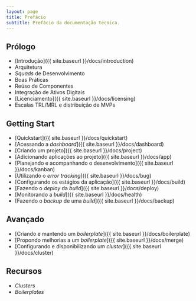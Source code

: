 ```yaml
---
layout: page
title: Prefácio
subtitle: Prefácio da documentação técnica.
---
```


## Prólogo

- [Introdução]({{ site.baseurl }}/docs/introduction)
- Arquitetura <!-- [Arquitetura]({{ site.baseurl }}/docs/architecture) -->
- _Squads_ de Desenvolvimento <!-- [_Squads_ de Desenvolvimento]({{ site.baseurl }}/docs/squads) -->
- Boas Práticas <!-- [Boas Práticas]({{ site.baseurl }}/docs/practices) -->
- Reúso de Componentes <!-- [Reúso de Componentes]({{ site.baseurl }}/docs/reuse) -->
- Integração de Ativos Digitais <!-- [Integração de Ativos Digitais]({{ site.baseurl }}/docs/integration) -->
- [Licenciamento]({{ site.baseurl }}/docs/licensing)
- Escalas TRL/MRL e distribuição de MVPs <!-- [Escalas TRL/MRL e distribuição de MVPs]({{ site.baseurl }}/docs/mvp) -->

## Getting Start

- [Quickstart]({{ site.baseurl }}/docs/quickstart)
- [Acessando a _dashboard_]({{ site.baseurl }}/docs/dashboard)
- [Criando um projeto]({{ site.baseurl }}/docs/project)
- [Adicionando aplicações ao projeto]({{ site.baseurl }}/docs/app)
- [Planejando e acompanhando o desenvolvimento]({{ site.baseurl }}/docs/kanban)
- [Utilizando o _error tracking_]({{ site.baseurl }}/docs/bug)
- [Configurando os estágios da aplicação]({{ site.baseurl }}/docs/build)
- [Fazendo o _deploy_ da _build_]({{ site.baseurl }}/docs/deploy)
- [Monitorando a _build_]({{ site.baseurl }}/docs/health)
- [Fazendo o _backup_ de uma _build_]({{ site.baseurl }}/docs/backup)

## Avançado

- [Criando e mantendo um _boilerplate_]({{ site.baseurl }}/docs/boilerplate)
- [Propondo melhorias a um _boilerplate_]({{ site.baseurl }}/docs/merge)
- [Configurando e disponibilizando um _cluster_]({{ site.baseurl }}/docs/cluster)

## Recursos

- _Clusters_
- _Boilerplates_
